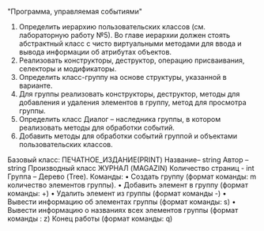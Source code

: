 "Программа, управляемая событиями"

1. Определить иерархию пользовательских классов (см. лабораторную работу №5). Во главе иерархии должен стоять абстрактный класс с чисто виртуальными методами для ввода и вывода информации об атрибутах объектов.
2. Реализовать конструкторы, деструктор, операцию присваивания, селекторы и модификаторы.
3. Определить класс-группу на основе структуры, указанной в варианте.
4. Для группы реализовать конструкторы, деструктор, методы для добавления и удаления элементов в группу, метод для просмотра группы.
5. Определить класс Диалог – наследника группы, в котором реализовать методы для обработки событий.
6. Добавить методы для обработки событий группой и объектами пользовательских классов.
   
Базовый класс: ПЕЧАТНОЕ_ИЗДАНИЕ(PRINT) Название– string Автор – string Производный класс ЖУРНАЛ (MAGAZIN) Количество страниц - int Группа – Дерево (Tree).
Команды:
•	Создать группу (формат команды: m количество элементов группы).
•	Добавить элемент в группу (формат команды: +)
•	Удалить элемент из группы (формат команды -)
•	Вывести информацию об элементах группы (формат команды: s)
•	Вывести информацию о названиях всех элементов группы (формат команды : z) Конец работы (формат команды: q)
